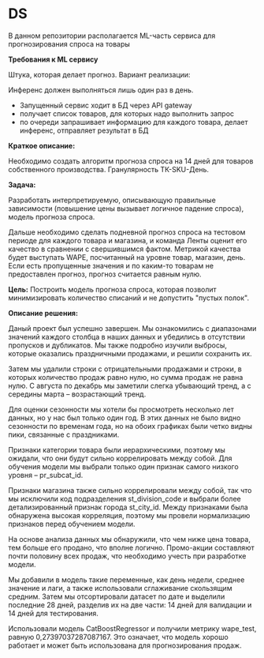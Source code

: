 # DS
В данном репозитории располагается ML-часть сервиса для прогнозирования спроса на товары 

**Требования к ML сервису**

Штука, которая делает прогноз. Вариант реализации:

Инференс должен выполняться лишь один раз в день.
- Запущенный сервис ходит в БД через API gateway
- получает список товаров, для которых надо выполнить запрос
- по очереди запрашивает информацию для каждого товара, делает инференс, отправляет результат в БД


**Краткое описание:**

Необходимо создать алгоритм прогноза спроса на 14 дней для товаров собственного 
производства. Гранулярность ТК-SKU-День. 

**Задача:**

Разработать интерпретируемую, описывающую правильные
зависимости (повышение цены вызывает логичное падение спроса), модель прогноза спроса.

Дальше необходимо сделать подневной прогноз спроса на тестовом периоде для каждого товара
и магазина, и команда Ленты оценит его качество в сравнении с свершившимся фактом. 
Метрикой качества будет выступать WAPE, посчитанный на уровне товар, магазин, день. Если 
есть пропущенные значения и по каким-то товарам не предоставлен прогноз, прогноз считается
равным нулю.


**Цель:**
Построить модель прогноза спроса, которая позволит минимизировать количество списаний и не допустить "пустых полок".

**Описание решения:**

Даный проект был успешно завершен. Мы ознакомились с диапазонами значений каждого столбца в наших данных и убедились 
в отсутствии пропусков и дубликатов. Мы также подробно изучили выбросы, которые оказались праздничными продажами, 
и решили сохранить их.

Затем мы удалили строки с отрицательными продажами и строки, в которых количество продаж равно нулю, но сумма продаж не равна нулю. 
С августа по декабрь мы заметили слегка убывающий тренд, а с середины марта – возрастающий тренд.

Для оценки сезонности мы хотели бы просмотреть несколько лет данных, но у нас был только один год. 
В этих данных не было видно сезонности по временам года, но на обоих графиках были четко видны пики, связанные с праздниками.

Признаки категории товара были иерархическими, поэтому мы ожидали, что они будут сильно коррелировать между собой. 
Для обучения модели мы выбрали только один признак самого низкого уровня – pr_subcat_id.

Признаки магазина также сильно коррелировали между собой, так что мы исключили код подразделения st_division_code и 
выбрали более детализированный признак города st_city_id. Между признаками была обнаружена высокая корреляция, 
поэтому мы провели нормализацию признаков перед обучением модели.

На основе анализа данных мы обнаружили, что чем ниже цена товара, тем больше его продано, что вполне логично. 
Промо-акции составляют почти половину всех продаж, что необходимо учесть при разработке модели.

Мы добавили в модель такие переменные, как день недели, среднее значение и лаги, а также использовали сглаживание скользящим средним. 
Затем мы отсортировали датасет по дате и выделили последние 28 дней, разделив их на две части: 14 дней для валидации и 14 дней для тестирования.

Использовали модель CatBoostRegressor и получили метрику wape_test, равную 0,27397037287087167. 
Это означает, что модель хорошо работает и может быть использована для прогнозирования продаж.

